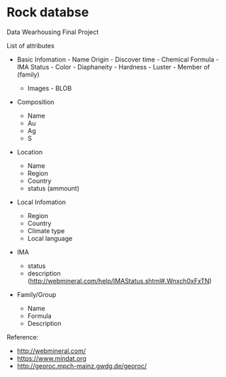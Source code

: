 # Rock databse

Data Wearhousing Final Project

List of attributes

- Basic Infomation
    	- Name Origin
    	- Discover time
    	- Chemical Formula 
    	- IMA Status
    	- Color
    	- Diaphaneity
    	- Hardness
    	- Luster
    	- Member of (family)
	- Images - BLOB

- Composition
	- Name
	- Au
	- Ag
	- S
	
- Location
	- Name
	- Region
	- Country
	- status (ammount)

- Local Infomation
	- Region
	- Country
	- Climate type
	- Local language


- IMA 
	- status
	- description
	(http://webmineral.com/help/IMAStatus.shtml#.Wnxch0xFxTN)


- Family/Group
	- Name
	- Formula
	- Description

Reference:

- http://webmineral.com/
- https://www.mindat.org
- http://georoc.mpch-mainz.gwdg.de/georoc/


